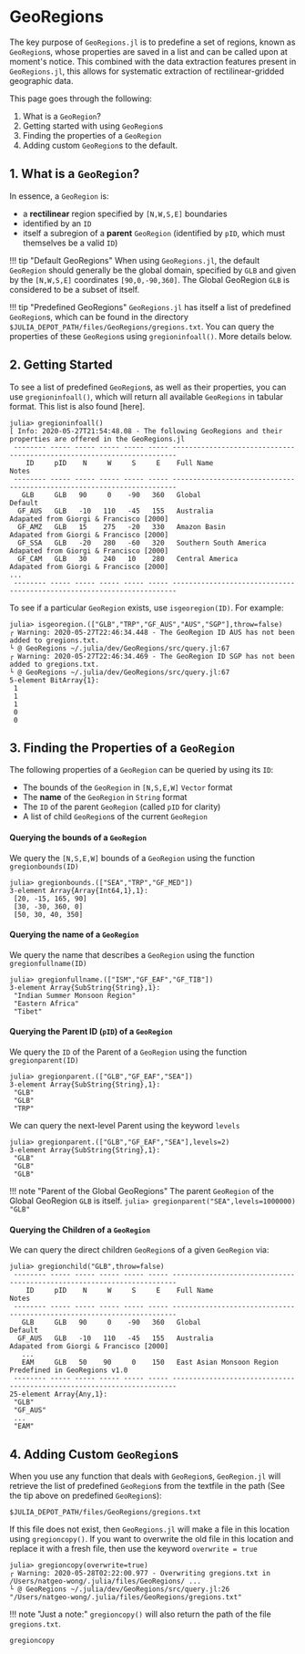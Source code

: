 # GeoRegions

The key purpose of `GeoRegions.jl` is to predefine a set of regions, known as `GeoRegion`s, whose properties are saved in a list and can be called upon at moment's notice.  This combined with the data extraction features present in `GeoRegions.jl`, this allows for systematic extraction of rectilinear-gridded geographic data.

This page goes through the following:
1. What is a `GeoRegion`?
2. Getting started with using `GeoRegion`s
3. Finding the properties of a `GeoRegion`
4. Adding custom `GeoRegion`s to the default.

## 1. What is a `GeoRegion`?

In essence, a `GeoRegion` is:
* a **rectilinear** region specified by `[N,W,S,E]` boundaries
* identified by an `ID`
* itself a subregion of a **parent** `GeoRegion` (identified by `pID`, which must themselves be a valid `ID`)

!!! tip "Default GeoRegions"
    When using `GeoRegions.jl`, the default `GeoRegion` should generally be the global domain, specified by `GLB` and given by the `[N,W,S,E]` coordinates `[90,0,-90,360]`.  The Global GeoRegion `GLB` is considered to be a subset of itself.

!!! tip "Predefined GeoRegions"
    `GeoRegions.jl` has itself a list of predefined `GeoRegion`s, which can be found in the directory `$JULIA_DEPOT_PATH/files/GeoRegions/gregions.txt`.  You can query the properties of these `GeoRegion`s using `gregioninfoall()`.  More details below.

## 2. Getting Started

To see a list of predefined `GeoRegion`s, as well as their properties, you can use `gregioninfoall()`, which will return all available `GeoRegions` in tabular format.  This list is also found [here].

```
julia> gregioninfoall()
[ Info: 2020-05-27T21:54:48.08 - The following GeoRegions and their properties are offered in the GeoRegions.jl
 -------- ----- ----- ----- ----- ----- ------------------------------ -----------------------------------------
    ID     pID    N     W     S     E    Full Name                      Notes                                    
 -------- ----- ----- ----- ----- ----- ------------------------------ -----------------------------------------
   GLB     GLB   90     0    -90   360   Global                         Default                                  
  GF_AUS   GLB   -10   110   -45   155   Australia                      Adapated from Giorgi & Francisco [2000]  
  GF_AMZ   GLB   15    275   -20   330   Amazon Basin                   Adapated from Giorgi & Francisco [2000]  
  GF_SSA   GLB   -20   280   -60   320   Southern South America         Adapated from Giorgi & Francisco [2000]  
  GF_CAM   GLB   30    240   10    280   Central America                Adapated from Giorgi & Francisco [2000]  
...
 -------- ----- ----- ----- ----- ----- ------------------------------ -----------------------------------------
```

To see if a particular `GeoRegion` exists, use `isgeoregion(ID)`.  For example:

```
julia> isgeoregion.(["GLB","TRP","GF_AUS","AUS","SGP"],throw=false)
┌ Warning: 2020-05-27T22:46:34.448 - The GeoRegion ID AUS has not been added to gregions.txt.
└ @ GeoRegions ~/.julia/dev/GeoRegions/src/query.jl:67
┌ Warning: 2020-05-27T22:46:34.469 - The GeoRegion ID SGP has not been added to gregions.txt.
└ @ GeoRegions ~/.julia/dev/GeoRegions/src/query.jl:67
5-element BitArray{1}:
 1
 1
 1
 0
 0
```

## 3. Finding the Properties of a `GeoRegion`

The following properties of a `GeoRegion` can be queried by using its `ID`:
* The bounds of the `GeoRegion` in `[N,S,E,W]` `Vector` format
* The **name** of the `GeoRegion` in `String` format
* The `ID` of the parent `GeoRegion` (called `pID` for clarity)
* A list of child `GeoRegion`s of the current `GeoRegion`

#### Querying the bounds of a `GeoRegion`

We query the `[N,S,E,W]` bounds of a `GeoRegion` using the function `gregionbounds(ID)`

```
julia> gregionbounds.(["SEA","TRP","GF_MED"])
3-element Array{Array{Int64,1},1}:
 [20, -15, 165, 90]
 [30, -30, 360, 0]
 [50, 30, 40, 350]
```

#### Querying the name of a `GeoRegion`

We query the name that describes a `GeoRegion` using the function `gregionfullname(ID)`

```
julia> gregionfullname.(["ISM","GF_EAF","GF_TIB"])
3-element Array{SubString{String},1}:
 "Indian Summer Monsoon Region"
 "Eastern Africa"
 "Tibet"
```

#### Querying the Parent ID (`pID`) of a `GeoRegion`

We query the `ID` of the Parent of a `GeoRegion` using the function `gregionparent(ID)`

```
julia> gregionparent.(["GLB","GF_EAF","SEA"])
3-element Array{SubString{String},1}:
 "GLB"
 "GLB"
 "TRP"
```

We can query the next-level Parent using the keyword `levels`

```
julia> gregionparent.(["GLB","GF_EAF","SEA"],levels=2)
3-element Array{SubString{String},1}:
 "GLB"
 "GLB"
 "GLB"
```

!!! note "Parent of the Global GeoRegions"
    The parent `GeoRegion` of the Global GeoRegion `GLB` is itself.
    ```
    julia> gregionparent("SEA",levels=1000000)
     "GLB"
    ```

#### Querying the Children of a `GeoRegion`

We can query the direct children `GeoRegion`s of a given `GeoRegion` via:

```
julia> gregionchild("GLB",throw=false)
 -------- ----- ----- ----- ----- ----- ------------------------------ -----------------------------------------
    ID     pID    N     W     S     E    Full Name                      Notes                                    
 -------- ----- ----- ----- ----- ----- ------------------------------ -----------------------------------------
   GLB     GLB   90     0    -90   360   Global                         Default                                  
  GF_AUS   GLB   -10   110   -45   155   Australia                      Adapated from Giorgi & Francisco [2000]  
   ...
   EAM     GLB   50    90     0    150   East Asian Monsoon Region      Predefined in GeoRegions v1.0            
 -------- ----- ----- ----- ----- ----- ------------------------------ -----------------------------------------
25-element Array{Any,1}:
 "GLB"
 "GF_AUS"
 ...
 "EAM"
```

## 4. Adding Custom `GeoRegion`s

When you use any function that deals with `GeoRegion`s, `GeoRegion.jl` will retrieve the list of predefined `GeoRegion`s from the textfile in the path (See the tip above on predefined `GeoRegion`s):
```
$JULIA_DEPOT_PATH/files/GeoRegions/gregions.txt
```

If this file does not exist, then `GeoRegions.jl` will make a file in this location using `gregioncopy()`.  If you want to overwrite the old file in this location and replace it with a fresh file, then use the keyword `overwrite = true`
```
julia> gregioncopy(overwrite=true)
┌ Warning: 2020-05-28T02:22:00.977 - Overwriting gregions.txt in /Users/natgeo-wong/.julia/files/GeoRegions/ ...
└ @ GeoRegions ~/.julia/dev/GeoRegions/src/query.jl:26
"/Users/natgeo-wong/.julia/files/GeoRegions/gregions.txt"
```

!!! note "Just a note:"
    `gregioncopy()` will also return the path of the file `gregions.txt`.

```@docs
gregioncopy
```
